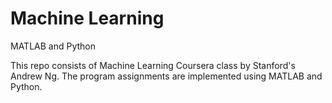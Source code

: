 # Machine Learning

MATLAB and Python

This repo consists of Machine Learning Coursera class by Stanford's Andrew Ng. The program assignments are implemented using MATLAB and Python.
